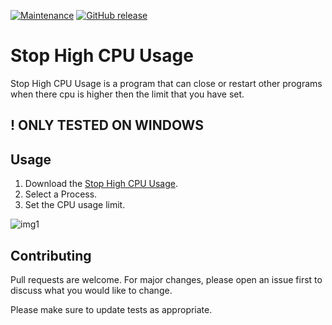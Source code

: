 [![Maintenance](https://img.shields.io/badge/Maintained%3F-no-red.svg)](https://bitbucket.org/lbesson/ansi-colors)
[![GitHub release](https://img.shields.io/github/release/Naereen/StrapDown.js.svg)](https://github.com/DaniGTA/Stop_High_CPU_Usage/releases/)

# Stop High CPU Usage
Stop High CPU Usage is a program that can close or restart other programs when there cpu is higher then the limit that you have set.

## ! ONLY TESTED ON WINDOWS

## Usage

1. Download the [Stop High CPU Usage](https://github.com/DaniGTA/Stop_High_CPU_Usage/releases).
2. Select a Process.
3. Set the CPU usage limit.

![img1](https://i.imgur.com/oxqf5LC.png)

## Contributing

Pull requests are welcome. For major changes, please open an issue first to discuss what you would like to change.

Please make sure to update tests as appropriate.
